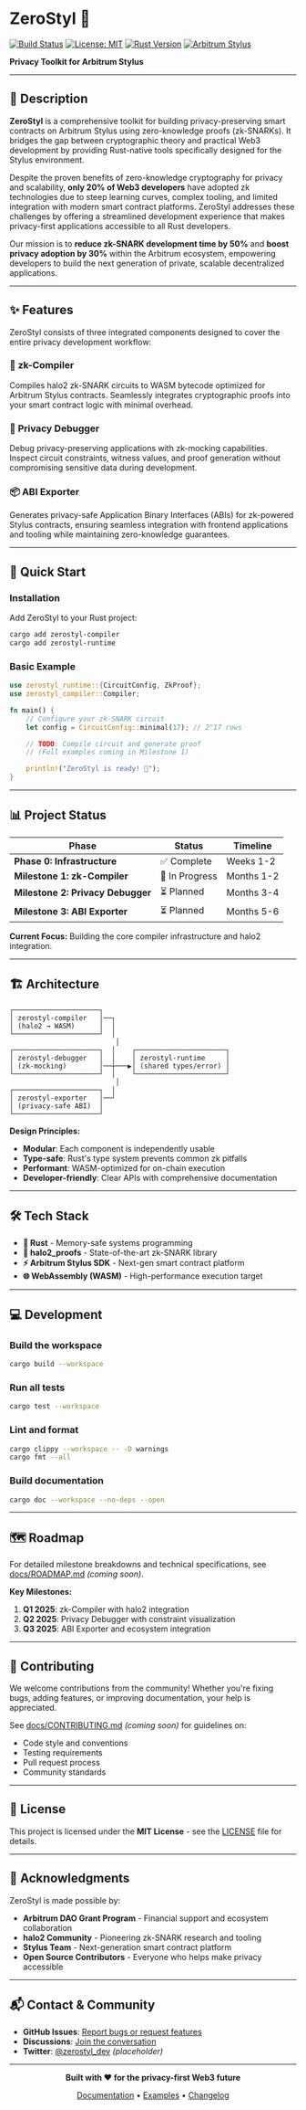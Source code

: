 # ZeroStyl 🔐

[![Build Status](https://img.shields.io/github/actions/workflow/status/kazai777/zerostyl/ci.yml?branch=main)](https://github.com/kazai777/zerostyl/actions)
[![License: MIT](https://img.shields.io/badge/License-MIT-blue.svg)](LICENSE)
[![Rust Version](https://img.shields.io/badge/rust-1.70%2B-orange.svg)](https://www.rust-lang.org)
[![Arbitrum Stylus](https://img.shields.io/badge/Arbitrum-Stylus-blue)](https://arbitrum.io/stylus)

**Privacy Toolkit for Arbitrum Stylus**

---

## 📖 Description

**ZeroStyl** is a comprehensive toolkit for building privacy-preserving smart contracts on Arbitrum Stylus using zero-knowledge proofs (zk-SNARKs). It bridges the gap between cryptographic theory and practical Web3 development by providing Rust-native tools specifically designed for the Stylus environment.

Despite the proven benefits of zero-knowledge cryptography for privacy and scalability, **only 20% of Web3 developers** have adopted zk technologies due to steep learning curves, complex tooling, and limited integration with modern smart contract platforms. ZeroStyl addresses these challenges by offering a streamlined development experience that makes privacy-first applications accessible to all Rust developers.

Our mission is to **reduce zk-SNARK development time by 50%** and **boost privacy adoption by 30%** within the Arbitrum ecosystem, empowering developers to build the next generation of private, scalable decentralized applications.

---

## ✨ Features

ZeroStyl consists of three integrated components designed to cover the entire privacy development workflow:

### 🔧 **zk-Compiler**
Compiles halo2 zk-SNARK circuits to WASM bytecode optimized for Arbitrum Stylus contracts. Seamlessly integrates cryptographic proofs into your smart contract logic with minimal overhead.

### 🐛 **Privacy Debugger**
Debug privacy-preserving applications with zk-mocking capabilities. Inspect circuit constraints, witness values, and proof generation without compromising sensitive data during development.

### 📦 **ABI Exporter**
Generates privacy-safe Application Binary Interfaces (ABIs) for zk-powered Stylus contracts, ensuring seamless integration with frontend applications and tooling while maintaining zero-knowledge guarantees.

---

## 🚀 Quick Start

### Installation

Add ZeroStyl to your Rust project:

```bash
cargo add zerostyl-compiler
cargo add zerostyl-runtime
```

### Basic Example

```rust
use zerostyl_runtime::{CircuitConfig, ZkProof};
use zerostyl_compiler::Compiler;

fn main() {
    // Configure your zk-SNARK circuit
    let config = CircuitConfig::minimal(17); // 2^17 rows

    // TODO: Compile circuit and generate proof
    // (Full examples coming in Milestone 1)

    println!("ZeroStyl is ready! 🔐");
}
```

---

## 📊 Project Status

| Phase | Status | Timeline |
|-------|--------|----------|
| **Phase 0: Infrastructure** | ✅ Complete | Weeks 1-2 |
| **Milestone 1: zk-Compiler** | 🚧 In Progress | Months 1-2 |
| **Milestone 2: Privacy Debugger** | ⏳ Planned | Months 3-4 |
| **Milestone 3: ABI Exporter** | ⏳ Planned | Months 5-6 |

**Current Focus:** Building the core compiler infrastructure and halo2 integration.

---

## 🏗️ Architecture

```
┌─────────────────────┐
│ zerostyl-compiler   │──┐
│ (halo2 → WASM)      │  │
└─────────────────────┘  │
                          │
┌─────────────────────┐  │    ┌──────────────────────┐
│ zerostyl-debugger   │  │    │ zerostyl-runtime     │
│ (zk-mocking)        │──┼───▶│ (shared types/error) │
└─────────────────────┘  │    └──────────────────────┘
                          │
┌─────────────────────┐  │
│ zerostyl-exporter   │──┘
│ (privacy-safe ABI)  │
└─────────────────────┘
```

**Design Principles:**
- **Modular**: Each component is independently usable
- **Type-safe**: Rust's type system prevents common zk pitfalls
- **Performant**: WASM-optimized for on-chain execution
- **Developer-friendly**: Clear APIs with comprehensive documentation

---

## 🛠️ Tech Stack

- **🦀 Rust** - Memory-safe systems programming
- **🔐 halo2_proofs** - State-of-the-art zk-SNARK library
- **⚡ Arbitrum Stylus SDK** - Next-gen smart contract platform
- **🌐 WebAssembly (WASM)** - High-performance execution target

---

## 💻 Development

### Build the workspace

```bash
cargo build --workspace
```

### Run all tests

```bash
cargo test --workspace
```

### Lint and format

```bash
cargo clippy --workspace -- -D warnings
cargo fmt --all
```

### Build documentation

```bash
cargo doc --workspace --no-deps --open
```

---

## 🗺️ Roadmap

For detailed milestone breakdowns and technical specifications, see [docs/ROADMAP.md](docs/ROADMAP.md) *(coming soon)*.

**Key Milestones:**
1. **Q1 2025**: zk-Compiler with halo2 integration
2. **Q2 2025**: Privacy Debugger with constraint visualization
3. **Q3 2025**: ABI Exporter and ecosystem integration

---

## 🤝 Contributing

We welcome contributions from the community! Whether you're fixing bugs, adding features, or improving documentation, your help is appreciated.

See [docs/CONTRIBUTING.md](docs/CONTRIBUTING.md) *(coming soon)* for guidelines on:
- Code style and conventions
- Testing requirements
- Pull request process
- Community standards

---

## 📄 License

This project is licensed under the **MIT License** - see the [LICENSE](LICENSE) file for details.

---

## 🙏 Acknowledgments

ZeroStyl is made possible by:

- **Arbitrum DAO Grant Program** - Financial support and ecosystem collaboration
- **halo2 Community** - Pioneering zk-SNARK research and tooling
- **Stylus Team** - Next-generation smart contract platform
- **Open Source Contributors** - Everyone who helps make privacy accessible

---

## 📬 Contact & Community

- **GitHub Issues**: [Report bugs or request features](https://github.com/kazai777/zerostyl/issues)
- **Discussions**: [Join the conversation](https://github.com/kazai777/zerostyl/discussions)
- **Twitter**: [@zerostyl_dev](https://twitter.com/zerostyl_dev) *(placeholder)*

---

<div align="center">

**Built with ❤️ for the privacy-first Web3 future**

[Documentation](https://docs.zerostyl.dev) • [Examples](examples/) • [Changelog](CHANGELOG.md)

</div>
